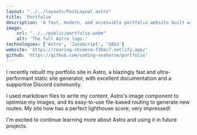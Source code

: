 ```yaml
---
layout: "../../layouts/PostLayout.astro"
title: 'Portfolio'
description: 'A fast, modern, and accessible portfolio website built with Astro.'
image:
    url: "../../public/portfolio.webm"
    alt: 'The full Astro logo.'
technologies: ['Astro', 'JavaScript', 'SASS']
website: 'https://roaring-chimera-f3bbc7.netlify.app/'
github: 'https://github.com/coding-seahorse/portfolio'
---
```


I recently rebuilt my portfolio site in Astro, a blazingly fast and ultra-performant static site generator, with excellent documentation and a supportive Discord community.

I used markdown files to write my content, Astro's image component to optimise my images, and its easy-to-use file-based routing to generate new routes. My site now has a perfect lighthouse score; very impressed!

I'm excited to continue learning more about Astro and using it in future projects.
